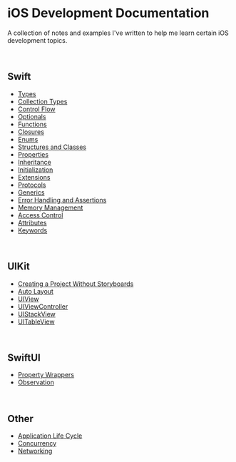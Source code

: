 # iOS Development Documentation

A collection of notes and examples I've written to help me learn certain iOS development topics.

<br/>

## Swift

* [Types](https://github.com/brittpinder/ios-reference/tree/main/swift/types)
* [Collection Types](https://github.com/brittpinder/ios-reference/tree/main/swift/collection-types)
* [Control Flow](https://github.com/brittpinder/ios-reference/tree/main/swift/control-flow)
* [Optionals](https://github.com/brittpinder/ios-reference/tree/main/swift/optionals)
* [Functions](https://github.com/brittpinder/ios-reference/tree/main/swift/functions)
* [Closures](https://github.com/brittpinder/ios-reference/tree/main/swift/closures)
* [Enums](https://github.com/brittpinder/ios-reference/tree/main/swift/enums)
* [Structures and Classes](https://github.com/brittpinder/ios-reference/tree/main/swift/structs-vs-classes)
* [Properties](https://github.com/brittpinder/ios-reference/tree/main/swift/properties)
* [Inheritance](https://github.com/brittpinder/ios-reference/tree/main/swift/inheritance)
* [Initialization](https://github.com/brittpinder/ios-reference/tree/main/swift/initialization)
* [Extensions](https://github.com/brittpinder/ios-reference/tree/main/swift/extensions)
* [Protocols](https://github.com/brittpinder/ios-reference/tree/main/swift/protocols)
* [Generics](https://github.com/brittpinder/ios-reference/tree/main/swift/generics)
* [Error Handling and Assertions](https://github.com/brittpinder/ios-reference/tree/main/swift/error-handling)
* [Memory Management](https://github.com/brittpinder/ios-reference/tree/main/swift/memory-management)
* [Access Control](https://github.com/brittpinder/ios-reference/tree/main/swift/access-control)
* [Attributes](https://github.com/brittpinder/ios-reference/tree/main/swift/attributes)
* [Keywords](https://github.com/brittpinder/ios-reference/tree/main/swift/keywords)

<br/>

## UIKit
* [Creating a Project Without Storyboards](https://github.com/brittpinder/ios-reference/tree/main/uikit/no-storyboards)
* [Auto Layout](https://github.com/brittpinder/ios-reference/tree/main/uikit/autolayout)
* [UIView](https://github.com/brittpinder/ios-reference/tree/main/uikit/uiview)
* [UIViewController](https://github.com/brittpinder/ios-reference/tree/main/uikit/uiviewcontroller)
* [UIStackView](https://github.com/brittpinder/ios-reference/tree/main/uikit/uistackview)
* [UITableView](https://github.com/brittpinder/ios-reference/tree/main/uikit/uitableview)

<br/>

## SwiftUI

* [Property Wrappers](https://github.com/brittpinder/ios-reference/tree/main/swiftui/property-wrappers)
* [Observation](https://github.com/brittpinder/ios-reference/tree/main/swiftui/observation)

<br/>

## Other
* [Application Life Cycle](https://github.com/brittpinder/ios-reference/tree/main/other/application-lifecycle)
* [Concurrency](https://github.com/brittpinder/ios-reference/tree/main/other/concurrency)
* [Networking](https://github.com/brittpinder/ios-reference/tree/main/other/networking)
